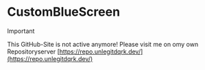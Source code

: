 # CustomBlueScreen

> [!IMPORTANT]
> This GitHub-Site is not active anymore! Please visit me on omy own Repositoryserver [https://repo.unlegitdqrk.dev/](https://repo.unlegitdqrk.dev/)
